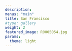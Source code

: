 ```yaml
---
description: 
menus: "main"
title: San Francisco
#type: gallery
weight: 2
featured_image: R0005054.jpg
params:
  theme: light
---
```

